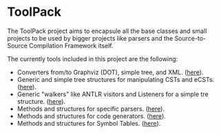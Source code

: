 # ToolPack

The ToolPack project aims to encapsule all the base classes and small projects to be used by bigger projects like parsers and the Source-to-Source Compilation Framework itself.

The currently tools included in this project are the following:

* Converters from/to Graphviz (DOT), simple tree, and XML. ([here](https://github.com/RafaelSantosBraz/AS2SCompiler/tree/master/tools/ToolPack/src/converter)).
* Generic and simple tree structures for manipulating CSTs and eCSTs. ([here](https://github.com/RafaelSantosBraz/AS2SCompiler/tree/master/tools/ToolPack/src/trees)).
* Generic "walkers" like ANTLR visitors and Listeners for a simple tre structure. ([here](https://github.com/RafaelSantosBraz/AS2SCompiler/tree/master/tools/ToolPack/src/walkers)).
* Methods and structures for specific parsers. ([here](https://github.com/RafaelSantosBraz/AS2SCompiler/tree/master/tools/ToolPack/src/parsers)).
* Methods and structures for code generators. ([here](https://github.com/RafaelSantosBraz/AS2SCompiler/tree/master/tools/ToolPack/src/generators)).
* Methods and structures for Symbol Tables. ([here](https://github.com/RafaelSantosBraz/AS2SCompiler/tree/master/tools/ToolPack/src/symboltable)).
